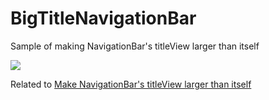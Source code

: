 # BigTitleNavigationBar

Sample of making NavigationBar's titleView larger than itself

![][1]

Related to [Make NavigationBar's titleView larger than itself][2]

[1]: https://imgur.com/download/qM9eJ2J
[2]: https://stackoverflow.com/questions/47121427/make-navigationbars-titleview-larger-than-itself/47122252#47122252
